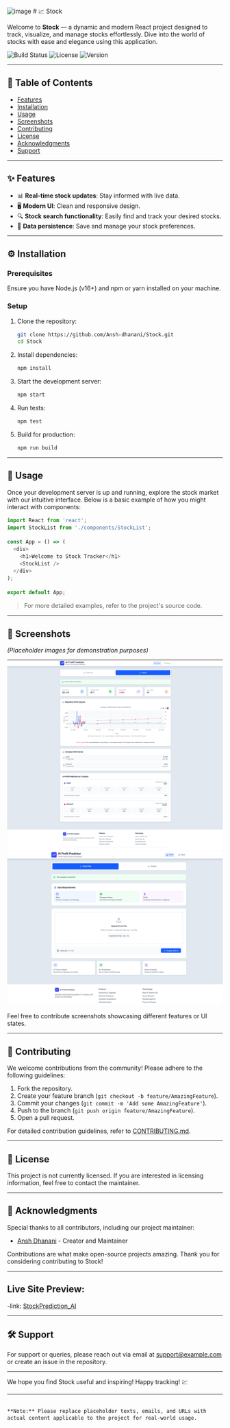 <img width="1024" height="902" alt="image" src="https://github.com/user-attachments/assets/72281e8b-990a-4183-812f-b172cb4df0a4" />
# 📈 Stock

Welcome to **Stock** — a dynamic and modern React project designed to track, visualize, and manage stocks effortlessly. Dive into the world of stocks with ease and elegance using this application.

![Build Status](https://img.shields.io/badge/build-passing-brightgreen)
![License](https://img.shields.io/badge/license-none-lightgrey)
![Version](https://img.shields.io/badge/version-1.0.0-blue)

---

## 📖 Table of Contents
- [Features](#features)
- [Installation](#installation)
- [Usage](#usage)
- [Screenshots](#screenshots)
- [Contributing](#contributing)
- [License](#license)
- [Acknowledgments](#acknowledgments)
- [Support](#support)

---

## ✨ Features
- 📊 **Real-time stock updates**: Stay informed with live data.
- 🖥️ **Modern UI**: Clean and responsive design.
- 🔍 **Stock search functionality**: Easily find and track your desired stocks.
- 💾 **Data persistence**: Save and manage your stock preferences.

---

## ⚙️ Installation

### Prerequisites
Ensure you have Node.js (v16+) and npm or yarn installed on your machine.

### Setup

1. Clone the repository:
   ```bash
   git clone https://github.com/Ansh-dhanani/Stock.git
   cd Stock
   ```

2. Install dependencies:
   ```bash
   npm install
   ```

3. Start the development server:
   ```bash
   npm start
   ```

4. Run tests:
   ```bash
   npm test
   ```

5. Build for production:
   ```bash
   npm run build
   ```

---

## 🚀 Usage

Once your development server is up and running, explore the stock market with our intuitive interface. Below is a basic example of how you might interact with components:

```javascript
import React from 'react';
import StockList from './components/StockList';

const App = () => (
  <div>
    <h1>Welcome to Stock Tracker</h1>
    <StockList />
  </div>
);

export default App;
```

> For more detailed examples, refer to the project's source code.

---

## 📸 Screenshots

*(Placeholder images for demonstration purposes)*

![Screenshot 1](s2.png)
![Screenshot 2](s1.png)

Feel free to contribute screenshots showcasing different features or UI states.

---

## 🤝 Contributing

We welcome contributions from the community! Please adhere to the following guidelines:

1. Fork the repository.
2. Create your feature branch (`git checkout -b feature/AmazingFeature`).
3. Commit your changes (`git commit -m 'Add some AmazingFeature'`).
4. Push to the branch (`git push origin feature/AmazingFeature`).
5. Open a pull request.

For detailed contribution guidelines, refer to [CONTRIBUTING.md](./CONTRIBUTING.md).

---

## 📜 License

This project is not currently licensed. If you are interested in licensing information, feel free to contact the maintainer.

---

## 🙌 Acknowledgments

Special thanks to all contributors, including our project maintainer:

- [Ansh Dhanani](https://github.com/Ansh-dhanani) - Creator and Maintainer

Contributions are what make open-source projects amazing. Thank you for considering contributing to Stock!

---

## Live Site Preview:
-link: [StockPrediction_AI](https://stockpredicti0n.netlify.app/)

---

## 🛠️ Support

For support or queries, please reach out via email at [support@example.com](mailto:support@example.com) or create an issue in the repository.

---

We hope you find Stock useful and inspiring! Happy tracking! 💹

---
```

**Note:** Please replace placeholder texts, emails, and URLs with actual content applicable to the project for real-world usage.
